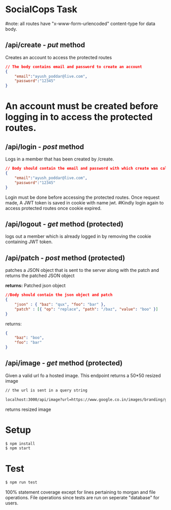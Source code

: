 # SocialCops Task

#note: all routes have "x-www-form-urlencoded" content-type for data body.

## /api/create - ***put*** method
Creates an account to access the protected routes

```json
// The body contains email and password to create an account
{
    "email":"ayush_poddar@live.com",
    "password":"12345"
}
```
# An account must be created before logging in to access the protected routes.


## /api/login - ***post*** method
Logs in a member that has been created by /create.

```json
// Body should contain the email and password with which create was called
{
    "email":"ayush_poddar@live.com",
    "password":"12345"
}
```
Login must be done before accessing the protected routes. Once request made, A JWT token is saved in cookie with name jwt.
#Kindly login again to access protected routes once cookie expired.


## /api/logout - ***get*** method (protected)
logs out a member which is already logged in by removing the cookie containing JWT token.


## /api/patch - ***post*** method (protected)
patches a JSON object that is sent to the server along with the patch and returns the patched JSON object

**returns:** Patched json object
```json
//Body should contain the json object and patch
{
    "json" : { "baz": "qux", "foo": "bar" },
    "patch" : [{ "op": "replace", "path": "/baz", "value": "boo" }]
}
```
returns:
```json
{
    "baz": "boo",
    "foo": "bar"
}
```



## /api/image - ***get*** method (protected)
Given a valid url fo a hosted image. This endpoint returns a 50*50 resized image
```markdown
// the url is sent in a query string

localhost:3000/api/image?url=https://www.google.co.in/images/branding/googlelogo/2x/googlelogo_color_92x30dp.png
```
returns resized image

# Setup
```markdown
$ npm install
$ npm start
```

# **Test**
```markdown
$ npm run test
```
100% statement coverage except for lines pertaining to morgan and file operations. File operations since tests are run on seperate "database" for users.
